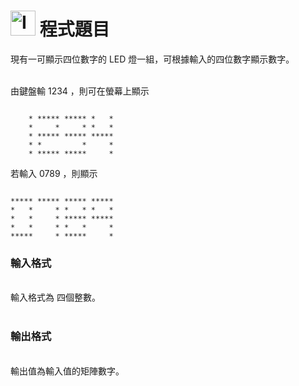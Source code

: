 <h1><img class="alignnone  wp-image-41" src="https://catmaoblog.files.wordpress.com/2016/10/3h9rzur.png" alt="Icon made by Popcorns Arts from www.flaticon.com" width="40" height="40" /> 程式題目</h1>
現有一可顯示四位數字的 LED 燈一組，可根據輸入的四位數字顯示數字。<br><br>

由鍵盤輸 1234 ，則可在螢幕上顯示<br>

<pre><code>
    * ***** ***** *   *
    *     *     * *   *
    * ***** ***** *****
    * *         *     *
    * ***** *****     *
</code></pre>

若輸入 0789 ，則顯示<br>

<pre><code>
***** ***** ***** *****
*   *     * *   * *   *
*   *     * ***** *****
*   *     * *   *     *
*****     * *****     *
</code></pre>

<h3>輸入格式</h3><br>
輸入格式為 四個整數。<br><br>

<h3>輸出格式</h3><br>
輸出值為輸入值的矩陣數字。


